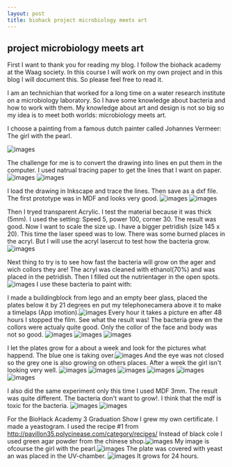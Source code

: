 ```yaml
---
layout: post
title: biohack project microbiology meets art
---
```


## project microbiology meets art

First I want to thank you for reading my blog. I follow the biohack academy at the Waag society. In this course I will work on my own project and in this blog I will document this.
So please feel free to read it.

I am an technichian that worked for a long time on a water research institute on a microbiology laboratory. So I have some knowledge about bacteria and how to work with them.
My knowledge about art and design is not so big so my idea is to meet both worlds: microbiology meets art.

I choose a painting from a famous dutch painter called Johannes Vermeer: The girl with the pearl.

![images](http://marijan1.github.io/images/meisjeparel.jpg)

The challenge for me is to convert the drawing into lines en put them in the computer. I used natrual tracing paper to get the lines that I want on paper.
![images](http://marijan1.github.io/images/IMG_3108.jpg)
![images](http://marijan1.github.io/images/IMG_3114.jpg)

I load the drawing in Inkscape and trace the lines. Then save as a dxf file.
The first prototype was in MDF and looks very good.
![images](http://marijan1.github.io/images/IMG_3115.jpg)
![images](http://marijan1.github.io/images/IMG_3281.jpg)

Then I tryed transparent Acrylic. I test the material because it was thick (5mm). I used the setting: Speed 5, power 100, corner 30. The result was good. Now I want to scale the size up. I have a bigger petridish (size 145 x 20). 
This time the laser speed was to low. There was some burned places in the acryl. 
But I will use the acryl lasercut to test how the bacteria grow.![images](http://marijan1.github.io/images/IMG_3175.jpg) 

Next thing to try is to see how fast the bacteria will grow on the ager and wich collors they are! 
The acryl was cleaned with ethanol(70%) and was placed in the petridish. Then I filled out the nutrientager in the open spots.![images](http://marijan1.github.io/images/IMG_3193.jpg)
I use these bacteria to paint with:




I made a buildingblock from lego and an empty beer glass, placed the plates below it by 21 degrees en put my telephonecamera above it to make a timelaps (App imotion).![images](http://marijan1.github.io/images/IMG_0826.jpg)
Every hour it takes a picture en after 48 hours I stopped the film. See what the result was!
The bacteria grew en the collors were actualy quite good. Only the collor of the face and body was not so good.
![images](http://marijan1.github.io/images/IMG_3219.jpg)
![images](http://marijan1.github.io/images/IMG_3220.jpg)
![images](http://marijan1.github.io/images/IMG_3221.jpg)

I let the plates grow for a about a week and look for the pictures what happend. The blue one is taking over.![images](http://marijan1.github.io/images/IMG_3278.jpg)
And the eye was not closed so the grey one is also growing on others places. After a week the girl isn't looking very well.
![images](http://marijan1.github.io/images/IMG_3222.jpg)
![images](http://marijan1.github.io/images/IMG_3267.jpg)
![images](http://marijan1.github.io/images/IMG_3265.jpg)
![images](http://marijan1.github.io/images/IMG_3266.jpg)
![images](http://marijan1.github.io/images/IMG_3268.jpg)
![images](http://marijan1.github.io/images/IMG_3277.jpg)

I also did the same experiment only this time I used MDF 3mm. The result was quite different. The bacteria don't want to grow!. I think that the mdf is toxic for the bacteria. 
![images](http://marijan1.github.io/images/IMG_3285.jpg) ![images](http://marijan1.github.io/images/IMG_3301.jpg)




For the BioHack Academy 3 Graduation Show I grew my own certificate. I made a yeastogram. I used the recipe #1 from http://pavillon35.polycinease.com/category/recipes/ 
Instead of black cole I used green agar powder from the chinese shop.![images](http://marijan1.github.io/images/IMG_3287.jpg)
My image is ofcourse the girl with the pearl.![images](http://marijan1.github.io/images/IMG_3291.jpg)
The plate was covered with yeast an was placed in the UV-chamber. ![images](http://marijan1.github.io/images/IMG_3295.jpg)
It grows for 24 hours.
